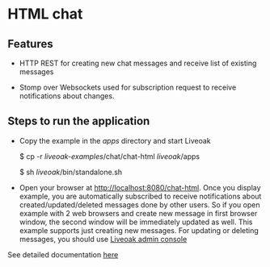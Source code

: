 HTML chat
=========
Features
--------
* HTTP REST for creating new chat messages and receive list of existing messages

* Stomp over Websockets used for subscription request to receive notifications about changes.

Steps to run the application
----------------------------
* Copy the example in the _apps_ directory and start Liveoak

	$ cp -r _liveoak-examples_/chat/chat-html _liveoak_/apps

	$ sh _liveoak_/bin/standalone.sh

* Open your browser at [http://localhost:8080/chat-html](http://localhost:8080/chat-html). Once you display example, you are automatically subscribed
to receive notifications about created/updated/deleted messages done by other users. So if you open example with 2 web browsers and create new message in first browser window, the second window will be immediately updated as well.
This example supports just creating new messages. For updating or deleting messages, you should use [Liveoak admin console](http://localhost:8080/admin)

See detailed documentation [here](http://liveoak.io/docs/guides/tutorial_chat/#chat-html-application)


